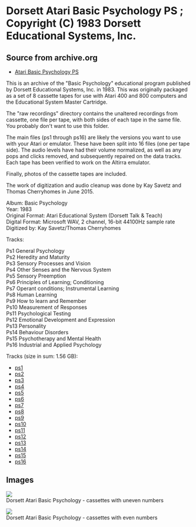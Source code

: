 # Dorsett Atari Basic Psychology PS ; Copyright (C) 1983 Dorsett Educational Systems, Inc.  
## Source from archive.org  
- [Atari Basic Psychology PS](https://archive.org/details/DorettAtariBasicPsychology)  
  
This is an archive of the "Basic Psychology" educational program published by Dorsett Educational Systems, Inc. in 1983. This was originally packaged as a set of 8 cassette tapes for use with Atari 400 and 800 computers and the Educational System Master Cartridge.  
  
The "raw recordings" directory contains the unaltered recordings from cassette, one file per tape, with both sides of each tape in the same file. You probably don't want to use this folder.  
  
The main files (ps1 through ps16) are likely the versions you want to use with your Atari or emulator. These have been split into 16 files (one per tape side). The audio levels have had their volume normalized, as well as any pops and clicks removed, and subsequently repaired on the data tracks. Each tape has been verified to work on the Altirra emulator.  
  
Finally, photos of the cassette tapes are included.  
  
The work of digitization and audio cleanup was done by Kay Savetz and Thomas Cherryhomes in June 2015.  
  
Album: Basic Psychology  
Year: 1983  
Original Format: Atari Educational System (Dorsett Talk & Teach)  
Digital Format: Microsoft WAV, 2 channel, 16-bit 44100Hz sample rate  
Digitized by: Kay Savetz/Thomas Cherryhomes  
  
Tracks:  
  
Ps1	General Psychology  
Ps2	Heredity and Maturity  
Ps3	Sensory Processes and Vision  
Ps4	Other Senses and the Nervous System  
Ps5	Sensory Preemption  
Ps6	Principles of Learning; Conditioning  
Ps7	Operant conditions; Instrumental Learning  
Ps8	Human Learning  
Ps9	How to learn and Remember  
Ps10	Measurement of Responses  
Ps11	Psychological Testing  
Ps12	Emotional Development and Expression  
Ps13	Personality  
Ps14	Behaviour Disorders  
Ps15	Psychotherapy and Mental Health  
Ps16	Industrial and Applied Psychology  
  
Tracks (size in sum: 1.56 GB):  
  
- [ps1](http://data.atariwiki.org/FLAC/Basic_Psychology/ps1.flac)  
- [ps2](http://data.atariwiki.org/FLAC/Basic_Psychology/ps2.flac)  
- [ps3](http://data.atariwiki.org/FLAC/Basic_Psychology/ps3.flac)  
- [ps4](http://data.atariwiki.org/FLAC/Basic_Psychology/ps4.flac)  
- [ps5](http://data.atariwiki.org/FLAC/Basic_Psychology/ps5.flac)  
- [ps6](http://data.atariwiki.org/FLAC/Basic_Psychology/ps6.flac)  
- [ps7](http://data.atariwiki.org/FLAC/Basic_Psychology/ps7.flac)  
- [ps8](http://data.atariwiki.org/FLAC/Basic_Psychology/ps8.flac)  
- [ps9](http://data.atariwiki.org/FLAC/Basic_Psychology/ps9.flac)  
- [ps10](http://data.atariwiki.org/FLAC/Basic_Psychology/ps10.flac)  
- [ps11](http://data.atariwiki.org/FLAC/Basic_Psychology/ps11.flac)  
- [ps12](http://data.atariwiki.org/FLAC/Basic_Psychology/ps12.flac)  
- [ps13](http://data.atariwiki.org/FLAC/Basic_Psychology/ps13.flac)  
- [ps14](http://data.atariwiki.org/FLAC/Basic_Psychology/ps14.flac)  
- [ps15](http://data.atariwiki.org/FLAC/Basic_Psychology/ps15.flac)  
- [ps16](http://data.atariwiki.org/FLAC/Basic_Psychology/ps16.flac)  
## Images  
![](attachments/psA_.jpg)  
Dorsett Atari Basic Psychology - cassettes with uneven numbers  
  
![](attachments/psB_.jpg)  
Dorsett Atari Basic Psychology - cassettes with even numbers  
